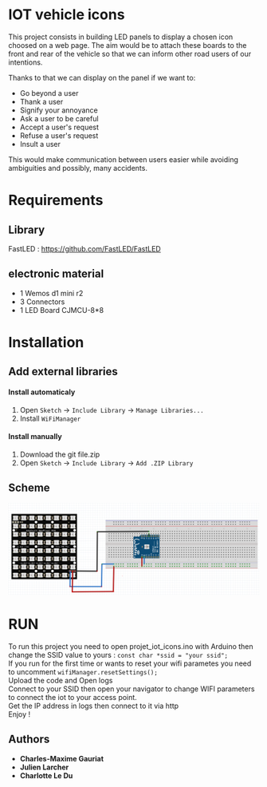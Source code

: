 # IOT vehicle icons

<p>
This project consists in building LED panels to display a chosen icon choosed on a web page. 
The aim would be to attach these boards to the front and rear of the vehicle so that we can inform other road users of our intentions. 

Thanks to that we can display on the panel if we want to:
<ul>
<li>Go beyond a user</li>
<li>Thank a user</li>
<li>Signify your annoyance</li>
<li>Ask a user to be careful</li>
<li>Accept a user's request</li>
<li>Refuse a user's request</li>
<li>Insult a user</li>
</ul>
This would make communication between users easier while avoiding ambiguities and possibly, many accidents. 
</p>

# Requirements
## Library
FastLED : https://github.com/FastLED/FastLED

## electronic material
<ul>
<li>1 Wemos d1 mini r2</li>
<li>3 Connectors</li>
<li> 1 LED Board CJMCU-8*8</li>
</ul>

# Installation

## Add external libraries
#### Install automaticaly
1. Open `Sketch` -> `Include Library` -> `Manage Libraries...`
2. Install `WiFiManager`

#### Install manually
1. Download the git file.zip
2. Open `Sketch` -> `Include Library` -> `Add .ZIP Library`

## Scheme
![Circuit](https://github.com/LarcherJulien/IOT_vehicle_icons/blob/master/scheme.PNG?raw=true "Title")

# RUN
To run this project you need to open projet_iot_icons.ino with Arduino then 
<br/>change the SSID value to yours : `const char *ssid = "your ssid";`
<br/>If you run for the first time or wants to reset your wifi parametes you need to uncomment `wifiManager.resetSettings();`
<br/>Upload the code and Open logs
<br/>Connect to your SSID then open your navigator to change WIFI parameters to connect the iot to your access point.
<br/>Get the IP address in logs then connect to it via http
<br/>Enjoy !
  
## Authors

* **Charles-Maxime Gauriat**
* **Julien Larcher**
* **Charlotte Le Du**
